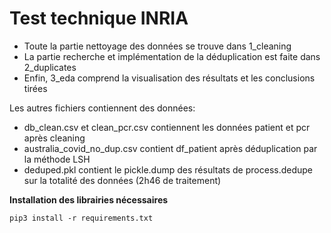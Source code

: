 # Test technique INRIA

- Toute la partie nettoyage des données se trouve dans 1_cleaning
- La partie recherche et implémentation de la déduplication est faite dans 2_duplicates
- Enfin, 3_eda comprend la visualisation des résultats et les conclusions tirées

Les autres fichiers contiennent des données:

- db_clean.csv et clean_pcr.csv contiennent les données patient et pcr après cleaning
- australia_covid_no_dup.csv contient df_patient après déduplication par la méthode LSH
- deduped.pkl contient le pickle.dump des résultats de process.dedupe sur la totalité des données (2h46 de traitement)


**Installation des librairies nécessaires**

``pip3 install -r requirements.txt``
